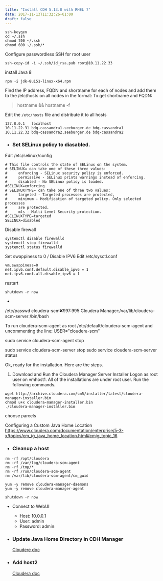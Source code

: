 ```yaml
---
title: "Install CDH 5.13.0 with RHEL 7"
date: 2017-11-13T11:32:26+01:00
draft: false 
---
```


```
ssh-keygen
cd ~/.ssh
chmod 700 ~/.ssh
chmod 600 ~/.ssh/*
```

Configure passwordless SSH for root user
```
ssh-copy-id -i ~/.ssh/id_rsa.pub root@10.11.22.33
```

install Java 8
```
rpm -i jdk-8u151-linux-x64.rpm 
```

Find the IP address, FQDN and shortname for each of nodes and add them to the /etc/hosts on all nodes in the format:
<IP address> <FQDN> <shortname>
To get shortname and FQDN:
>hostname && hostname -f

Edit the  ```/etc/hosts``` file and distribute it to all hosts

```
127.0.0.1   localhost
10.11.22.31 bdq-cassandra1.seeburger.de bdq-cassandra1
10.11.22.32 bdq-cassandra2.seeburger.de bdq-cassandra2
```

* ### Set SELinux policy to diasabled.

Edit /etc/selinux/config
 ```
# This file controls the state of SELinux on the system.
# SELINUX= can take one of these three values:
#     enforcing - SELinux security policy is enforced.
#     permissive - SELinux prints warnings instead of enforcing.
#     disabled - No SELinux policy is loaded.
#SELINUX=enforcing
# SELINUXTYPE= can take one of three two values:
#     targeted - Targeted processes are protected,
#     minimum - Modification of targeted policy. Only selected processes
#     are protected. 
#     mls - Multi Level Security protection.
#SELINUXTYPE=targeted 
SELINUX=disabled
```

Disable firewall

```
systemctl disable firewalld
systemctl stop firewalld
systemctl status firewalld
```

Set swappiness to 0 / Disable IPV6
Edit /etc/sysctl.conf

```
vm.swappiness=0 
net.ipv6.conf.default.disable_ipv6 = 1
net.ipv6.conf.all.disable_ipv6 = 1
```

restart
```
shutdown -r now
```

* 


/etc/passwd
cloudera-scm:x:997:995:Cloudera Manager:/var/lib/cloudera-scm-server:/bin/bash

To run cloudera-scm-agent as root
/etc/default/cloudera-scm-agent and uncommenting the line:
USER="cloudera-scm"


sudo service cloudera-scm-agent stop

sudo service cloudera-scm-server stop
sudo service cloudera-scm-server status


Ok, ready for the installation. Here are the steps.
1. Download and Run the Cloudera Manager Server Installer
Logon as root user on vmhost1. All of the installations are under root user.
Run the following commands.

```
wget http://archive.cloudera.com/cm5/installer/latest/cloudera-manager-installer.bin
chmod u+x cloudera-manager-installer.bin
./cloudera-manager-installer.bin
```

choose parcels

Configuring a Custom Java Home Location
https://www.cloudera.com/documentation/enterprise/5-3-x/topics/cm_ig_java_home_location.html#cmig_topic_16



* ### Cleanup a host

```
rm -rf /opt/cloudera
rm -rf /var/log/cloudera-scm-agent
rm -rf /tmp/*
rm -rf /run/cloudera-scm-agent
rm /var/lib/cloudera-scm-agent/cm_guid

yum -y remove cloudera-manager-daemons
yum -y remove cloudera-manager-agent

shutdown -r now
```


* Connect to WebUI

    + Host:   10.0.0.1
    + User:     admin
    + Password:     admin


* ### Update Java Home Directory in CDH Manager
    [Cloudere doc](https://www.cloudera.com/documentation/enterprise/5-3-x/topics/cm_ig_java_home_location.html#cmig_topic_16)

* ### Add host2

    [Cloudera doc](https://www.cloudera.com/documentation/enterprise/5-6-x/topics/cm_mc_adding_hosts.html)
